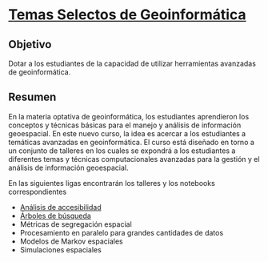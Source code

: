 # [Temas Selectos de Geoinformática](https://centrogeo.github.io/temas-selectos-geoinformatica/)



## **Objetivo** 
Dotar a los estudiantes de la capacidad de utilizar herramientas avanzadas de geoinformática.

## **Resumen**

En la materia optativa de geoinformática, los estudiantes aprendieron los conceptos y técnicas básicas para el manejo y análisis de información geoespacial. En este nuevo curso, la idea es acercar a los estudiantes a temáticas avanzadas en geoinformática. El curso está diseñado en torno a un conjunto de talleres en los cuales se expondrá a los estudiantes a diferentes temas y técnicas computacionales avanzadas para la gestión y el análisis de información geoespacial. 

En las siguientes ligas encontrarán los talleres y los notebooks correspondientes

* [Análisis de accesibilidad](./accesibilidad/accesibilidad.md)
* [Árboles de búsqueda](./arboles_busqueda/Intro_arboles_taller.md)
* Métricas de segregación espacial
* Procesamiento en paralelo para grandes cantidades de datos
* Modelos de Markov espaciales
* Simulaciones espaciales
